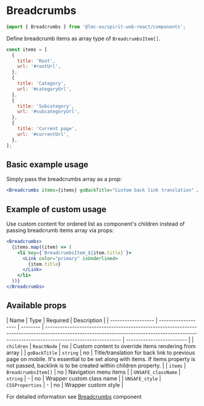 # Breadcrumbs

```jsx
import { Breadcrumbs } from '@lmc-eu/spirit-web-react/components';
```

Define breadcrumb items as array type of `BreadcrumbsItem[]`.

```jsx
const items = [
  {
    title: 'Root',
    url: '#rootUrl',
  },
  {
    title: 'Category',
    url: '#categoryUrl',
  },
  {
    title: 'Subcategory',
    url: '#subcategoryUrl',
  },
  {
    title: 'Current page',
    url: '#currentUrl',
  },
];
```

## Basic example usage

Simply pass the breadcrumbs array as a prop:

```jsx
<Breadcrumbs items={items} goBackTitle="Custom back link translation" />
```

## Example of custom usage

Use custom content for ordered list as component's children instead of passing breadcrumb items array via props:

```jsx
<Breadcrumbs>
  {items.map((item) => (
    <li key={`BreadcrumbsItem_${item.title}`}>
      <Link color="primary" isUnderlined>
        {item.title}
      </Link>
    </li>
  ))}
</Breadcrumbs>
```

## Available props

| Name               | Type                | Required | Description                                                                                                                                                                                 |
| ------------------ | ------------------- | -------- | ------------------------------------------------------------------------------------------------------------------------------------------------------------------------------------------- | ------------------------- |
| `children`         | `ReactNode`         | no       | Custom content to override items rendering from array                                                                                                                                       |
| `goBackTitle`      | `string`            | no       | Title/translation for back link to previous page on mobile. It's essential to be set along with items. If items property is not passed, backlink is to be created within children property. |
| `items`            | `BreadcrumbsItem[]` | no       | Navigation menu items                                                                                                                                                                       |
| `UNSAFE_className` | `string`            | -        | no                                                                                                                                                                                          | Wrapper custom class name |
| `UNSAFE_style`     | `CSSProperties`     | -        | no                                                                                                                                                                                          | Wrapper custom style      |

For detailed information see [Breadcrumbs](https://github.com/lmc-eu/spirit-design-system/blob/main/packages/web/src/scss/components/Breadcrumbs/README.md) component
